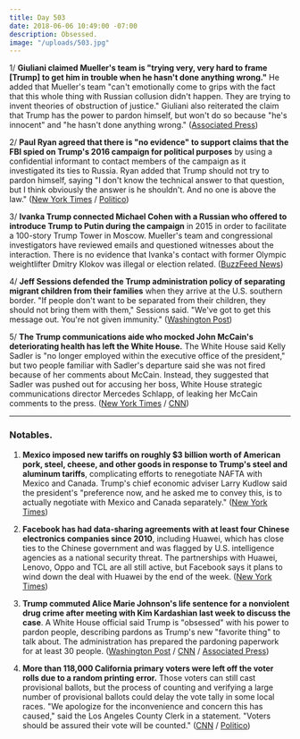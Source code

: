 ```yaml
---
title: Day 503
date: 2018-06-06 10:49:00 -07:00
description: Obsessed.
image: "/uploads/503.jpg"
---
```


1/ **Giuliani claimed Mueller's team is "trying very, very hard to frame \[Trump\] to get him in trouble when he hasn't done anything wrong."** He added that Mueller's team "can't emotionally come to grips with the fact that this whole thing with Russian collusion didn't happen. They are trying to invent theories of obstruction of justice." Giuliani also reiterated the claim that Trump has the power to pardon himself, but won't do so because "he's innocent" and "he hasn't done anything wrong." ([Associated Press](https://apnews.com/13219b17364444fd9509ef6499ac093f))

2/ **Paul Ryan agreed that there is "no evidence" to support claims that the FBI spied on Trump's 2016 campaign for political purposes** by using a confidential informant to contact members of the campaign as it investigated its ties to Russia. Ryan added that Trump should not try to pardon himself, saying "I don't know the technical answer to that question, but I think obviously the answer is he shouldn't. And no one is above the law." ([New York Times](https://www.nytimes.com/2018/06/06/us/politics/ryan-trump-spygate-spy.html) / [Politico](https://www.politico.com/story/2018/06/06/ryan-backs-gowdy-on-fbis-use-of-informant-to-contact-trump-associates-628693))

3/ **Ivanka Trump connected Michael Cohen with a Russian who offered to introduce Trump to Putin during the campaign** in 2015 in order to facilitate a 100-story Trump Tower in Moscow. Mueller's team and congressional investigators have reviewed emails and questioned witnesses about the interaction. There is no evidence that Ivanka's contact with former Olympic weightlifter Dmitry Klokov was illegal or election related. ([BuzzFeed News](https://www.buzzfeed.com/anthonycormier/ivanka-trump-putin-moscow-meeting-michael-cohen-tower))

4/ **Jeff Sessions defended the Trump administration policy of separating migrant children from their families** when they arrive at the U.S. southern border. "If people don't want to be separated from their children, they should not bring them with them," Sessions said. "We've got to get this message out. You're not given immunity." ([Washington Post](https://www.washingtonpost.com/news/post-politics/wp/2018/06/05/sessions-defends-separating-immigrant-parents-and-children-weve-got-to-get-this-message-out/?utm_term=.f3239c3e0a65))

5/ **The Trump communications aide who mocked John McCain's deteriorating health has left the White House.** The White House said Kelly Sadler is "no longer employed within the executive office of the president," but two people familiar with Sadler's departure said she was not fired because of her comments about McCain. Instead, they suggested that Sadler was pushed out for accusing her boss, White House strategic communications director Mercedes Schlapp, of leaking her McCain comments to the press. ([New York Times](https://www.nytimes.com/2018/06/05/us/politics/kelly-sadler-mccain-white-house.html) / [CNN](https://www.cnn.com/2018/06/05/politics/kelly-sadler-white-house/index.html))

---

### Notables.

1. **Mexico imposed new tariffs on roughly $3 billion worth of American pork, steel, cheese, and other goods in response to Trump's steel and aluminum tariffs**, complicating efforts to renegotiate NAFTA with Mexico and Canada. Trump's chief economic adviser Larry Kudlow said the president's "preference now, and he asked me to convey this, is to actually negotiate with Mexico and Canada separately." ([New York Times](https://www.nytimes.com/2018/06/05/us/politics/trump-trade-canada-mexico-nafta.html))

2. **Facebook has had data-sharing agreements with at least four Chinese electronics companies since 2010**, including Huawei, which has close ties to the Chinese government and was flagged by U.S. intelligence agencies as a national security threat. The partnerships with Huawei, Lenovo, Oppo and TCL are all still active, but Facebook says it plans to wind down the deal with Huawei by the end of the week. ([New York Times](https://www.nytimes.com/2018/06/05/technology/facebook-device-partnerships-china.html))

3. **Trump commuted Alice Marie Johnson's life sentence for a nonviolent drug crime after meeting with Kim Kardashian last week to discuss the case**. A White House official said Trump is "obsessed" with his power to pardon people, describing pardons as Trump's new "favorite thing" to talk about. The administration has prepared the pardoning paperwork for at least 30 people. ([Washington Post](https://www.washingtonpost.com/politics/trump-fixates-on-pardons-could-soon-give-reprieve-to-63-year-old-woman-after-meeting-with-kim-kardashian/2018/06/05/37ac6cb6-683d-11e8-bbc5-dc9f3634fa0a_story.html?utm_term=.4a4155ca78d0) / [CNN](https://www.cnn.com/2018/06/06/politics/donald-trump-pardons/index.html) / [Associated Press](https://apnews.com/fd7cc2166d0840a785ff38cef28a2df0))

4. **More than 118,000 California primary voters were left off the voter rolls due to a random printing error.** Those voters can still cast provisional ballots, but the process of counting and verifying a large number of provisional ballots could delay the vote tally in some local races. "We apologize for the inconvenience and concern this has caused," said the Los Angeles County Clerk in a statement. "Voters should be assured their vote will be counted." ([CNN](https://www.cnn.com/2018/06/05/politics/california-primary-los-angeles-voting-error/index.html) / [Politico](https://www.politico.com/story/2018/06/05/los-angeles-voters-error-627994))
